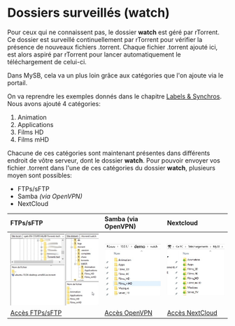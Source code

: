 # Dossiers surveillés \(watch\)

Pour ceux qui ne connaissent pas, le dossier **watch** est géré par rTorrent. Ce dossier est surveillé continuellement par rTorrent pour vérifier la présence de nouveaux fichiers .torrent. Chaque fichier .torrent ajouté ici, est alors aspiré par rTorrent pour lancer automatiquement le téléchargement de celui-ci.

Dans MySB, cela va un plus loin grâce aux catégories que l'on ajoute via le portail.

On va reprendre les exemples donnés dans le chapitre [Labels & Synchros](https://mysb.gitbook.io/doc/configuration/labels-and-synchros). Nous avons ajouté 4 catégories:

1. Animation
2. Applications
3. Films HD
4. Films mHD

Chacune de ces catégories sont maintenant présentes dans différents endroit de vôtre serveur, dont le dossier **watch**. Pour pouvoir envoyer vos fichier .torrent dans l'une de ces catégories du dossier **watch**, plusieurs moyen sont possibles:

* FTPs/sFTP
* Samba _\(via OpenVPN\)_
* NextCloud

| FTPs/sFTP | Samba \(via OpenVPN\) | Nextcloud |
| :--- | :--- | :--- |
| ![](../.gitbook/assets/watch_ftps.jpg) | ![](../.gitbook/assets/watch_samba.jpg) | ![](../.gitbook/assets/watch_nextcloud.jpg) |
| [Accès FTPs/sFTP](https://mysb.gitbook.io/doc/configuration/ftps-sftp) | [Accès OpenVPN](https://mysb.gitbook.io/doc/configuration/openvpn) | [Accès NextCloud](https://mysb.gitbook.io/doc/configuration/nextcloud) |

